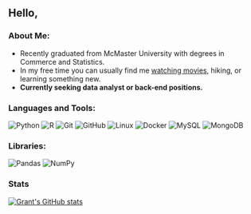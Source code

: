 ## Hello,
### About Me:

- Recently graduated from McMaster University with degrees in Commerce and Statistics.
- In my free time you can usually find me [watching movies](https://www.imdb.com/user/ur61970219/?ref_=nv_usr_prof_2), hiking, or learning something new.
- **Currently seeking data analyst or back-end positions.**
### Languages and Tools:
<p>
<img alt="Python" src="https://img.shields.io/badge/-Python-E5A200?style=flat-square&logo=Python&logoColor=white"/>
<img alt="R" src="https://img.shields.io/badge/-R-337AB7?style=flat-square&logo=R&logoColor=white"/>
<img alt="Git" src="https://img.shields.io/badge/-Git-F05032?style=flat-square&logo=git&logoColor=white"/>
<img alt="GitHub" src="https://img.shields.io/badge/-GitHub-1B1F23?style=flat-square&logo=GitHub&logoColor=white"/>
<img alt="Linux" src= "https://img.shields.io/badge/-Linux-FF6C0E?style=flat-square&logo=Linux&logoColor=white"/>
<img alt="Docker" src= "https://img.shields.io/badge/-Docker-2496ED?style=flat-square&logo=Docker&logoColor=white"/>
<img alt="MySQL" src="https://img.shields.io/badge/-MySQL-4479a1?style=flat-square&logo=MySQL&logoColor=white"/>
<img alt="MongoDB" src="https://img.shields.io/badge/-MongoDB-13AA52?style=flat-square&logo=MongoDB&logoColor=white"/>
</p>

### Libraries:
<p>
<img alt="Pandas" src="https://img.shields.io/badge/-Pandas-6610F2?style=flat-square&logo=Pandas&logoColor=white"/>
<img alt="NumPy" src="https://img.shields.io/badge/-NumPy-013243?style=flat-square&logo=Numpy&logoColor=white"/>
</p>

### Stats
[![Grant's GitHub stats](https://github-readme-stats.vercel.app/api?username=grantwforsythe)](https://github.com/anuraghazra/github-readme-stats)
